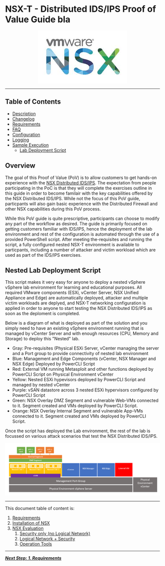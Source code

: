 # NSX-T - Distributed IDS/IPS Proof of Value Guide bla

<p align="center">
  <img width="292" height="172" src="docs/assets/images/NSX_Logo.jpeg">
</p>

---
## Table of Contents

* [Description](#description)
* [Changelog](#changelog)
* [Requirements](#requirements)
* [FAQ](#faq)
* [Configuration](#configuration)
* [Logging](#logging)
* [Sample Execution](#sample-execution)
    * [Lab Deployment Script](#lab-deployment-script)
    
## Overview
The goal of this Proof of Value (PoV) is to allow customers to get hands-on experience with the [NSX Distributed IDS/IPS](https://www.vmware.com/products/nsx-distributed-ids-ips.html). The expectation from people participating in the PoC is that they will complete the exercises outline in this guide in order to become familair with the key capabilities offered by the NSX Distributed IDS/IPS. While not the focus of this PoV guide, particpants will also gain basic experience with the Distributed Firewall and other NSX capabilities during this PoV process. 

While this PoV guide is quite prescriptive, participants can choose to modify any part of the workflow as desired. The guide is primarily focused on getting customers familiar with IDS/IPS, hence the deployment of the lab environment and rest of the configuration is automated through the use of a provided PowerShell script. After meeting the-requisites and running the script, a fully configured nested NSX-T environment is available to particpants, including a number of attacker and victim workload which are used as part of the IDS/IPS exercises. 

## Nested Lab Deployment Script
This script makes it very easy for anyone to deploy a nested vSphere vSphere lab environment for learning and educational purposes. All required VMware components (ESXi, vCenter Server, NSX Unified Appliance and Edge) are automatically deployed, attacker and multiple victim workloads are deplyed, and NSX-T networking configuration is applied in order to anyone to start testing the NSX Distributed IDS/IPS as soon as the deploment is completed. 

Below is a diagram of what is deployed as part of the solution and you simply need to have an existing vSphere environment running that is managed by vCenter Server and with enough resources (CPU, Memory and Storage) to deploy this "Nested" lab.
* Gray: Pre-requisites (Physical ESXi Server, vCenter managing the server and a Port group to provide connectivity of nested lab environment
* Blue: Management and Edge Components (vCenter, NSX Manager and NSX Edge) Deployed by PowerCLI Script
* Red: External VM running Metasploit and other functions deployed by PowerCLI Script on Physical Environment vCenter 
* Yellow: Nested ESXi hypevisors deployed by PowerCLI Script and managed by nested vCenter
* Purple: vSAN datastore across 3 nested ESXi hypervisors configured by PowerCLI Script
* Green: NSX Overlay DMZ Segment and vulnerable Web-VMs connected to it. Segment created and VMs deployed by PowerCLI Script.
* Orange: NSX Overlay Internal Segment and vulnerable App-VMs connected to it. Segment created and VMs deployed by PowerCLI Script.

Once the script has deployed the Lab environment, the rest of the lab is focussed on various attack scenarios that test the NSX Distributed IDS/IPS.

![](/docs/assets/images/IDPS_POC_1.PNG)

---
This document table of content is:
1. [Requirements](/docs/1-Requirements.md)
1. [Installation of NSX](/docs/2-Installation.md)
1. [NSX Evaluation](/docs/3-NSX-Evaluation.md)
   1. [Security only (no Logical Network)](/docs/3.1-Security-Only.md)
   1. [Logical Network + Security](/docs/3.2-LogicalNetwork-Security.md)
   1. [Operation Tools](/docs/3.3-Operation-Tools.md)


---

[***Next Step: 1. Requirements***](/docs/1-Requirements.md)
